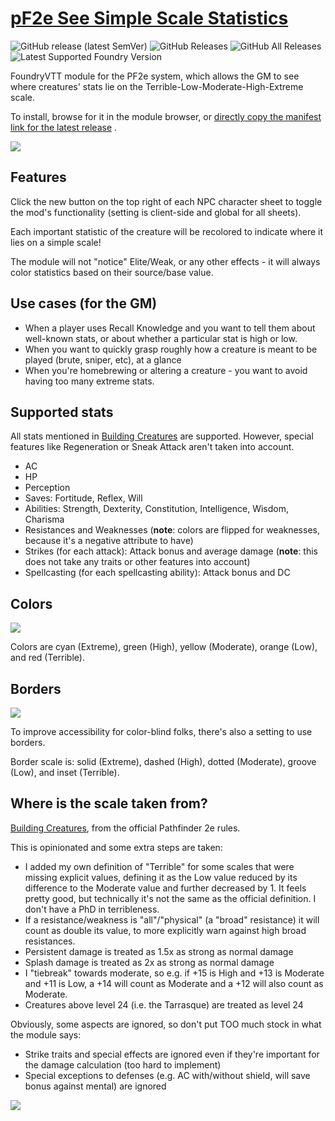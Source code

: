 # [pF2e See Simple Scale Statistics](https://foundryvtt.com/packages/pf2e-see-simple-scale-statistics/)

![GitHub release (latest SemVer)](https://img.shields.io/github/v/release/itamarcu/pf2e-see-simple-scale-statistics?style=for-the-badge)
![GitHub Releases](https://img.shields.io/github/downloads/itamarcu/pf2e-see-simple-scale-statistics/latest/total?style=for-the-badge)
![GitHub All Releases](https://img.shields.io/github/downloads/itamarcu/pf2e-see-simple-scale-statistics/total?style=for-the-badge&label=Downloads+total)
![Latest Supported Foundry Version](https://img.shields.io/endpoint?url=https://foundryshields.com/version?url=https://github.com/itamarcu/pf2e-see-simple-scale-statistics/raw/master/module.json)

FoundryVTT module for the PF2e system, which allows the GM to see where creatures' stats lie on the
Terrible-Low-Moderate-High-Extreme scale.

To install, browse for it in the module browser,
or [directly copy the manifest link for the latest release](https://github.com/itamarcu/pf2e-see-simple-scale-statistics/releases/latest/download/module.json)
.

![](metadata/demo_2_v2.gif)

## Features

Click the new button on the top right of each NPC character sheet to toggle the mod's functionality (setting is
client-side and global for all sheets).

Each important statistic of the creature will be recolored to indicate where it lies on a simple scale!

The module will not "notice" Elite/Weak, or any other effects - it will always color statistics based on their
source/base value.

## Use cases (for the GM)

- When a player uses Recall Knowledge and you want to tell them about well-known stats, or about whether a particular
  stat is high or low.
- When you want to quickly grasp roughly how a creature is meant to be played (brute, sniper, etc), at a glance
- When you're homebrewing or altering a creature - you want to avoid having too many extreme stats.

## Supported stats

All stats mentioned in [Building Creatures](https://2e.aonprd.com/Rules.aspx?ID=995) are supported.
However, special features like Regeneration or Sneak Attack aren't taken into account.

- AC
- HP
- Perception
- Saves: Fortitude, Reflex, Will
- Abilities: Strength, Dexterity, Constitution, Intelligence, Wisdom, Charisma
- Resistances and Weaknesses (**note**: colors are flipped for weaknesses, because it's a negative attribute to have)
- Strikes (for each attack): Attack bonus and average damage (**note**: this does not take any traits or other features
  into account)
- Spellcasting (for each spellcasting ability): Attack bonus and DC

## Colors

![](metadata/color_scale.png)

Colors are cyan (Extreme), green (High), yellow (Moderate), orange (Low), and red (Terrible).

## Borders

![](metadata/border_scale.png)

To improve accessibility for color-blind folks, there's also a setting to use borders.

Border scale is: solid (Extreme), dashed (High), dotted (Moderate), groove (Low), and inset (Terrible).

## Where is the scale taken from?

[Building Creatures](https://2e.aonprd.com/Rules.aspx?ID=995), from the official Pathfinder 2e rules.

This is opinionated and some extra steps are taken:

- I added my own definition of "Terrible" for some scales that were missing explicit values, defining it as the Low
  value reduced by its difference to the Moderate value and further decreased by 1.
  It feels pretty good, but technically it's not the same as the official definition. I don't have a PhD in
  terribleness.
- If a resistance/weakness is "all"/"physical" (a "broad" resistance) it will count as double its value, to more
  explicitly warn against high broad resistances.
- Persistent damage is treated as 1.5x as strong as normal damage
- Splash damage is treated as 2x as strong as normal damage
- I "tiebreak" towards moderate, so e.g. if +15 is High and +13 is Moderate and +11 is Low, a +14 will count as Moderate
  and a +12 will also count as Moderate.
- Creatures above level 24 (i.e. the Tarrasque) are treated as level 24

Obviously, some aspects are ignored, so don't put TOO much stock in what the module says:

- Strike traits and special effects are ignored even if they're important for the damage calculation (too hard to
  implement)
- Special exceptions to defenses (e.g. AC with/without shield, will save bonus against mental) are ignored

![](metadata/demo_1.gif)

